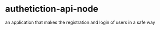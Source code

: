 # authetiction-api-node
an application that makes the registration and login of users in a safe way
